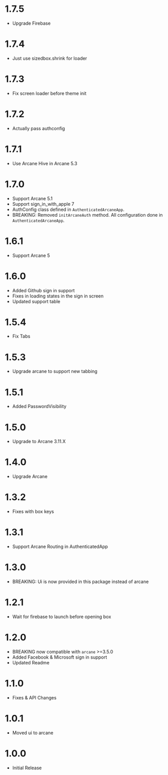 # 1.7.5
* Upgrade Firebase

# 1.7.4
* Just use sizedbox.shrink for loader

# 1.7.3
* Fix screen loader before theme init

# 1.7.2
* Actually pass authconfig

# 1.7.1
* Use Arcane Hive in Arcane 5.3

# 1.7.0
* Support Arcane 5.1
* Support sign_in_with_apple 7
* AuthConfig class defined in `AuthenticatedArcaneApp`.
* BREAKING: Removed `initArcaneAuth` method. All configuration done in `AuthenticatedArcaneApp`.

# 1.6.1
* Support Arcane 5

# 1.6.0
* Added Github sign in support
* Fixes in loading states in the sign in screen
* Updated support table

# 1.5.4
* Fix Tabs

# 1.5.3
* Upgrade arcane to support new tabbing

# 1.5.1
* Added PasswordVisibility 

# 1.5.0
* Upgrade to Arcane 3.11.X

# 1.4.0
* Upgrade Arcane

# 1.3.2
* Fixes with box keys

# 1.3.1
* Support Arcane Routing in AuthenticatedApp

# 1.3.0
* BREAKING: Ui is now provided in this package instead of arcane

# 1.2.1
* Wait for firebase to launch before opening box

# 1.2.0
* BREAKING now compatible with `arcane` >=3.5.0
* Added Facebook & Microsoft sign in support
* Updated Readme

# 1.1.0
* Fixes & API Changes

# 1.0.1
* Moved ui to arcane

# 1.0.0
* Initial Release